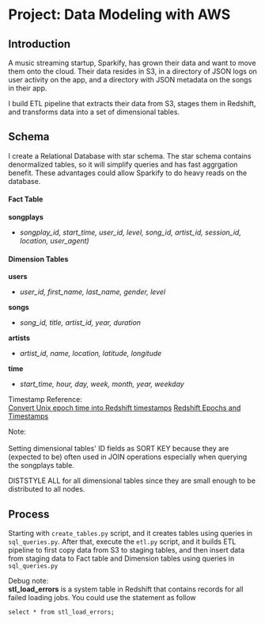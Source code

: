 # Project: Data Modeling with AWS

## Introduction
A music streaming startup, Sparkify, has grown their data and want to move them onto the cloud. Their data resides in S3, in a directory of JSON logs on user activity on the app, and a directory with JSON metadata on the songs in their app.

I build ETL pipeline that extracts their data from S3, stages them in Redshift, and transforms data into a set of dimensional tables.

## Schema
I create a Relational Database with star schema. The star schema contains denormalized tables, so it will simplify queries and has fast aggrgation benefit. These advantages could allow Sparkify to do heavy reads on the database. 

#### Fact Table
**songplays** 
* *songplay_id, start_time, user_id, level, song_id, artist_id, session_id, location, user_agent)*

#### Dimension Tables
**users** 
* *user_id, first_name, last_name, gender, level*

**songs**
* *song_id, title, artist_id, year, duration*

**artists** 
* *artist_id, name, location, latitude, longitude*

**time**
* *start_time, hour, day, week, month, year, weekday* 


Timestamp Reference:  
[Convert Unix epoch time into Redshift timestamps](https://dwgeek.com/convert-unix-epoch-time-into-redshift-timestamps.html/) 
[Redshift Epochs and Timestamps](https://www.fernandomc.com/posts/redshift-epochs-and-timestamps/) 

Note:<br/>  
Setting dimensional tables' ID fields as SORT KEY because they are (expected to be) often used in JOIN operations especially when querying the songplays table.

DISTSTYLE ALL for all dimensional tables since they are small enough to be distributed to all nodes.

## Process
Starting with `create_tables.py` script, and it creates tables using queries in `sql_queries.py`. After that, execute the `etl.py` script, and it builds ETL pipeline to first copy data from S3 to staging tables, and then insert data from staging data to Fact table and Dimension tables using queries in `sql_queries.py`


Debug note: <br/>
**stl_load_errors** is a system table in Redshift that contains records for all failed loading jobs.
You could use the statement as follow 

```select * from stl_load_errors;```
